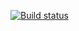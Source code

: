 [![Build status](https://ci.appveyor.com/api/projects/status/by4720ii2qhc8p9n?svg=true)](https://ci.appveyor.com/project/AlexandrKoller/hole-game-v-2)
